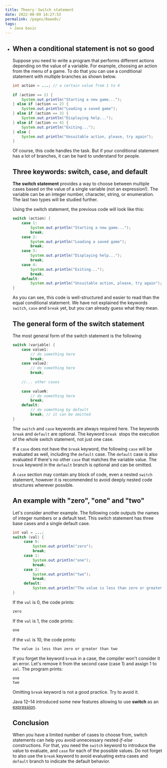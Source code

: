```yaml
---
title: Theory：Switch statement
date: 2022-08-09 14:27:53
permalink: /pages/0aee0c/
tags:
  - Java basic
---
```

- ## When a conditional statement is not so good

  Suppose you need to write a program that performs different actions depending on the value of a variable. For example, choosing an action from the menu of a game. To do that you can use a conditional statement with multiple branches as shown below.

  ```java
  int action = ...; // a certain value from 1 to 4
          
  if (action == 1) {
      System.out.println("Starting a new game...");
  } else if (action == 2) {
      System.out.println("Loading a saved game");
  } else if (action == 3) {
      System.out.println("Displaying help...");
  } else if (action == 4) {
      System.out.println("Exiting...");
  } else {
      System.out.println("Unsuitable action, please, try again");
  }
  ```
  
  Of course, this code handles the task. But if your conditional statement has a lot of branches, it can be hard to understand for people.
  
  ## Three keywords: switch, case, and default
  
  **The switch statement** provides a way to choose between multiple cases based on the value of a single variable (not an expression!). The variable can be an integer number, character, string, or enumeration. The last two types will be studied further.
  
  Using the switch statement, the previous code will look like this:
  
  ```java
  switch (action) {
      case 1:
          System.out.println("Starting a new game...");
          break;
      case 2:
          System.out.println("Loading a saved game");
          break;
      case 3:
          System.out.println("Displaying help...");
          break;
      case 4:
          System.out.println("Exiting...");
          break;
      default:
          System.out.println("Unsuitable action, please, try again");
  }
  ```
  
  As you can see, this code is well-structured and easier to read than the equal conditional statement. We have not explained the keywords `switch`, `case` and `break` yet, but you can already guess what they mean.
  
  ## The general form of the switch statement
  
  The most general form of the switch statement is the following
  
  ```java
  switch (variable) {
      case value1:
          // do something here
          break;
      case value2:
          // do something here
          break;
      
      //... other cases
      
      case valueN:
          // do something here
          break;
      default:
          // do something by default
          break; // it can be omitted
  }
  ```
  
  The `switch` and `case` keywords are always required here. The keywords `break` and `default` are optional. The keyword `break `stops the execution of the whole switch statement, not just one case.
  
  If a `case` does not have the `break` keyword, the following `case` will be evaluated as well, including the `default` case. The `default` case is also evaluated if there's no other `case` that matches the variable value. The `break` keyword in the `default` branch is optional and can be omitted.
  
  A `case` section may contain any block of code, even a nested `switch` statement, however it is recommended to avoid deeply nested code structures wherever possible.
  
  ## An example with "zero", "one" and "two"
  
  Let's consider another example. The following code outputs the names of integer numbers or a default text. This switch statement has three base cases and a single default case.
  
  ```java
  int val = ...;
  switch (val) {
       case 0:
           System.out.println("zero");
           break;
       case 1:
           System.out.println("one");
           break;
       case 2:
           System.out.println("two");
           break;
       default:
           System.out.println("The value is less than zero or greater than two");
  } 
  ```
  
  If the `val` is 0, the code prints:
  
  ```java
  zero
  ```
  
  If the `val` is 1, the code prints:
  
  ```java
  one
  ```
  
  if the `val` is 10, the code prints:
  
  ```java
  The value is less than zero or greater than two
  ```
  
  If you forget the keyword `break` in a case, the compiler won't consider it an error. Let's remove it from the second case (case 1) and assign 1 to `val`. The program prints:
  
  ```java
  one
  two
  ```
  
  Omitting `break` keyword is not a good practice. Try to avoid it.
  
  Java 12–14 introduced some new features allowing to use **switch** as an [expression](https://hyperskill.org/learn/step/16036).
  
  ## Conclusion
  
  When you have a limited number of cases to choose from, switch statements can help you avoid unnecessary nested *if-else* constructions. For that, you need the `switch` keyword to introduce the value to evaluate, and `case` for each of the possible values. Do not forget to also use the `break` keyword to avoid evaluating extra cases and `default` branch to indicate the default behavior.